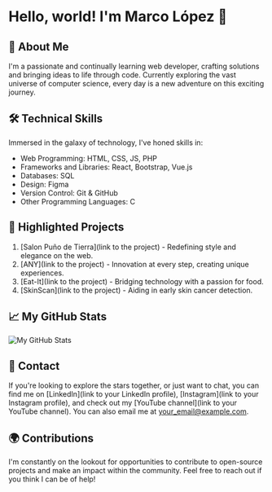 # Hello, world! I'm Marco López 🚀

## 🎯 About Me
I'm a passionate and continually learning web developer, crafting solutions and bringing ideas to life through code. Currently exploring the vast universe of computer science, every day is a new adventure on this exciting journey.

## 🛠 Technical Skills
Immersed in the galaxy of technology, I've honed skills in:
- Web Programming: HTML, CSS, JS, PHP
- Frameworks and Libraries: React, Bootstrap, Vue.js
- Databases: SQL
- Design: Figma
- Version Control: Git & GitHub
- Other Programming Languages: C

## 🌟 Highlighted Projects
1. [Salon Puño de Tierra](link to the project) - Redefining style and elegance on the web.
2. [ANY](link to the project) - Innovation at every step, creating unique experiences.
3. [Eat-It](link to the project) - Bridging technology with a passion for food.
4. [SkinScan](link to the project) - Aiding in early skin cancer detection.

## 📈 My GitHub Stats
![My GitHub Stats](https://github-readme-stats.vercel.app/api?username=marcolopez&show_icons=true)

## 🤝 Contact
If you're looking to explore the stars together, or just want to chat, you can find me on [LinkedIn](link to your LinkedIn profile), [Instagram](link to your Instagram profile), and check out my [YouTube channel](link to your YouTube channel). You can also email me at your_email@example.com.

## 🌍 Contributions
I'm constantly on the lookout for opportunities to contribute to open-source projects and make an impact within the community. Feel free to reach out if you think I can be of help!



<!--
**marcoantonnlopez/marcoantonnlopez** is a ✨ _special_ ✨ repository because its `README.md` (this file) appears on your GitHub profile.

Here are some ideas to get you started:

- 🔭 I’m currently working on ...
- 🌱 I’m currently learning ...
- 👯 I’m looking to collaborate on ...
- 🤔 I’m looking for help with ...
- 💬 Ask me about ...
- 📫 How to reach me: ...
- 😄 Pronouns: ...
- ⚡ Fun fact: ...
-->

